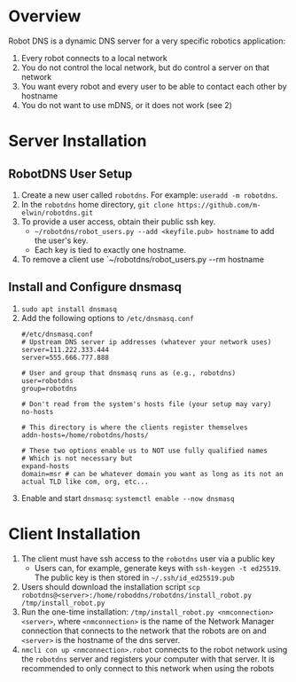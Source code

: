 # Overview
Robot DNS is a dynamic DNS server for a very specific robotics application:

1. Every robot connects to a local network
2. You do not control the local network, but do control a server on that network 
3. You want every robot and every user to be able to contact each other by hostname
4. You do not want to use mDNS, or it does not work (see 2)

# Server Installation
## RobotDNS User Setup
1. Create a new user called `robotdns`. For example: `useradd -m robotdns`.
2. In the `robotdns` home directory, `git clone https://github.com/m-elwin/robotdns.git`
3. To provide a user access, obtain their public ssh key.
   - `~/robotdns/robot_users.py --add <keyfile.pub> hostname` to add the user's key.
   - Each key is tied to exactly one hostname. 
4. To remove a client use `~/robotdns/robot_users.py --rm hostname
   
## Install and Configure dnsmasq
1. `sudo apt install dnsmasq`
2. Add the following options to `/etc/dnsmasq.conf` 
   ```
   #/etc/dnsmasq.conf
   # Upstream DNS server ip addresses (whatever your network uses)
   server=111.222.333.444
   server=555.666.777.888

   # User and group that dnsmasq runs as (e.g., robotdns)
   user=robotdns
   group=robotdns

   # Don't read from the system's hosts file (your setup may vary)
   no-hosts

   # This directory is where the clients register themselves 
   addn-hosts=/home/robotdns/hosts/

   # These two options enable us to NOT use fully qualified names
   # Which is not necessary but
   expand-hosts
   domain=msr # can be whatever domain you want as long as its not an actual TLD like com, org, etc...
   ```
3. Enable and start `dnsmasq`: `systemctl enable --now dnsmasq`

# Client Installation
1. The client must have ssh access to the `robotdns` user via a public key
   - Users can, for example, generate keys with `ssh-keygen -t ed25519`. The public key is then stored in `~/.ssh/id_ed25519.pub`
2. Users should download the installation script `scp robotdns@<server>:/home/roboddns/robotdns/install_robot.py /tmp/install_robot.py`
3. Run the one-time installation: `/tmp/install_robot.py <nmconnection> <server>`, where `<nmconnection>` is the name of the Network Manager connection that connects
   to the network that the robots are on and `<server>` is the hostname of the dns server.
3. `nmcli con up <nmconnection>.robot` connects to the robot network using the `robotdns` server and registers your computer
   with that server. It is recommended to only connect to this network when using the robots
